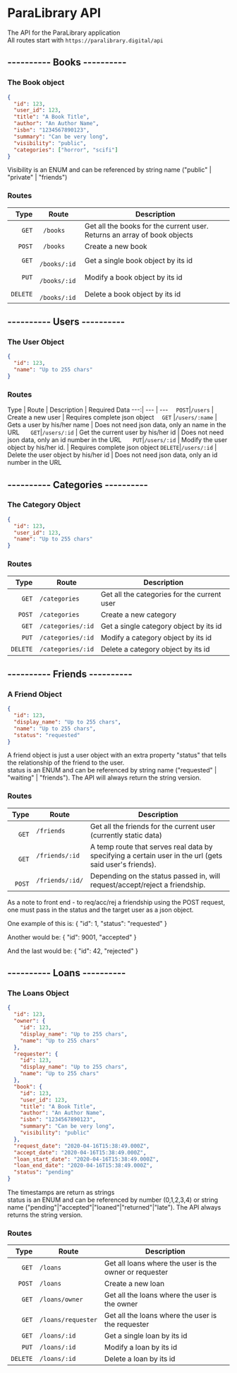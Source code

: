 # ParaLibrary API
The API for the ParaLibrary application\
All routes start with `https://paralibrary.digital/api`

## ---------- Books ---------- ##
### The Book object
```json
{
  "id": 123,
  "user_id": 123,
  "title": "A Book Title",
  "author": "An Author Name",
  "isbn": "1234567890123",
  "summary": "Can be very long",
  "visibility": "public",
  "categories": ["horror", "scifi"]
}
```
Visibility is an ENUM and can be referenced by string name ("public" | "private" | "friends")
### Routes
   Type | Route | Description 
  ---:| --- | --- 
`   GET`|` /books`     | Get all the books for the current user. Returns an array of book objects
`  POST`|` /books`     | Create a new book
`   GET`|` /books/:id` | Get a single book object by its id
`   PUT`|` /books/:id` | Modify a book object by its id
`DELETE`|` /books/:id` | Delete a book object by its id

## ---------- Users ---------- ##
### The User Object
```json
{
  "id": 123,
  "name": "Up to 255 chars"
}
```
### Routes
 Type | Route | Description | Required Data
 ---:| --- | --- 
`  POST`|`/users`        | Create a new user                       |   Requires complete json object
`  GET` |`/users/:name`  | Gets a user by his/her name             |   Does not need json data, only an name in the URL
`   GET`|`/users/:id`    | Get the current user by his/her id      |   Does not need json data, only an id number in the URL
`   PUT`|`/users/:id`    | Modify the user object by his/her id.   |   Requires complete json object
`DELETE`|`/users/:id`    | Delete the user object by his/her id    |   Does not need json data, only an id number in the URL

## ---------- Categories ---------- ##
### The Category Object
```json
{
  "id": 123,
  "user_id": 123,
  "name": "Up to 255 chars"
}
```
### Routes
 Type | Route | Description 
 ---:| --- | --- 
`   GET`|`/categories`     | Get all the categories for the current user
`  POST`|`/categories`     | Create a new category
`   GET`|`/categories/:id` | Get a single category object by its id
`   PUT`|`/categories/:id` | Modify a category object by its id
`DELETE`|`/categories/:id` | Delete a category object by its id

## ---------- Friends ---------- ##
### A Friend Object
```json
{
  "id": 123,
  "display_name": "Up to 255 chars",
  "name": "Up to 255 chars",
  "status": "requested"
}
```
A friend object is just a user object with an extra property "status" that tells the relationship of the friend to the user.\
status is an ENUM and can be referenced by string name ("requested" | "waiting" | "friends"). The API will always return the string version.
### Routes
 Type | Route | Description 
 ---:| --- | ---  
`   GET`|`/friends`        | Get all the friends for the current user (currently static data)
`   GET`|`/friends/:id`    | A temp route that serves real data by specifying a certain user in the url (gets said user's friends). 
`  POST`|`/friends/:id/`   | Depending on the status passed in, will request/accept/reject a friendship. 
                             
As a note to front end - to req/acc/rej a friendship using the POST request, one must pass in the status and the target user as a json object. 

One example of this is:
{
  "id": 1,
  "status": "requested"
}

Another would be:
{
  "id": 9001,
  "accepted"
}

And the last would be:
{
  "id": 42,
  "rejected"
}

## ---------- Loans ---------- ##
### The Loans Object
```json
{
  "id": 123,
  "owner": {
    "id": 123,
    "display_name": "Up to 255 chars",
    "name": "Up to 255 chars"
  },
  "requester": {
    "id": 123,
    "display_name": "Up to 255 chars",
    "name": "Up to 255 chars"
  },
  "book": {
    "id": 123,
    "user_id": 123,
    "title": "A Book Title",
    "author": "An Author Name",
    "isbn": "1234567890123",
    "summary": "Can be very long",
    "visibility": "public"
  },
  "request_date": "2020-04-16T15:38:49.000Z",
  "accept_date": "2020-04-16T15:38:49.000Z",
  "loan_start_date": "2020-04-16T15:38:49.000Z",
  "loan_end_date": "2020-04-16T15:38:49.000Z",
  "status": "pending"
}
```
The timestamps are return as strings\
status is an ENUM and can be referenced by number (0,1,2,3,4) or string name ("pending"|"accepted"|"loaned"|"returned"|"late"). The API always returns the string version.
### Routes
 Type | Route | Description 
 ---:| --- | --- 
`   GET`|`/loans`           | Get all loans where the user is the owner or requester
`  POST`|`/loans`           | Create a new loan
`   GET`|`/loans/owner`     | Get all the loans where the user is the owner
`   GET`|`/loans/requester` | Get all the loans where the user is the requester
`   GET`|`/loans/:id`       | Get a single loan by its id
`   PUT`|`/loans/:id`       | Modify a loan by its id
`DELETE`|`/loans/:id`       | Delete a loan by its id
